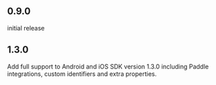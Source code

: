 ## 0.9.0

initial release

## 1.3.0

Add full support to Android and iOS SDK version 1.3.0 including Paddle integrations, custom identifiers and extra properties.
